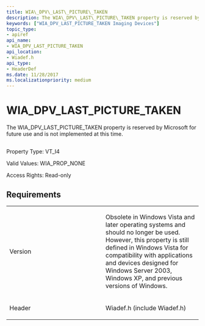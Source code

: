 ```yaml
---
title: WIA\_DPV\_LAST\_PICTURE\_TAKEN
description: The WIA\_DPV\_LAST\_PICTURE\_TAKEN property is reserved by Microsoft for future use and is not implemented at this time.
keywords: ["WIA_DPV_LAST_PICTURE_TAKEN Imaging Devices"]
topic_type:
- apiref
api_name:
- WIA_DPV_LAST_PICTURE_TAKEN
api_location:
- Wiadef.h
api_type:
- HeaderDef
ms.date: 11/28/2017
ms.localizationpriority: medium
---
```


# WIA\_DPV\_LAST\_PICTURE\_TAKEN


The WIA\_DPV\_LAST\_PICTURE\_TAKEN property is reserved by Microsoft for future use and is not implemented at this time.

## <span id="ddk_wia_dpv_last_picture_taken_si"></span><span id="DDK_WIA_DPV_LAST_PICTURE_TAKEN_SI"></span>


Property Type: VT\_I4

Valid Values: WIA\_PROP\_NONE

Access Rights: Read-only

## Requirements

<table>
<colgroup>
<col width="50%" />
<col width="50%" />
</colgroup>
<tbody>
<tr class="odd">
<td><p>Version</p></td>
<td><p>Obsolete in Windows Vista and later operating systems and should no longer be used. However, this property is still defined in Windows Vista for compatibility with applications and devices designed for Windows Server 2003, Windows XP, and previous versions of Windows.</p></td>
</tr>
<tr class="even">
<td><p>Header</p></td>
<td>Wiadef.h (include Wiadef.h)</td>
</tr>
</tbody>
</table>

 

 





